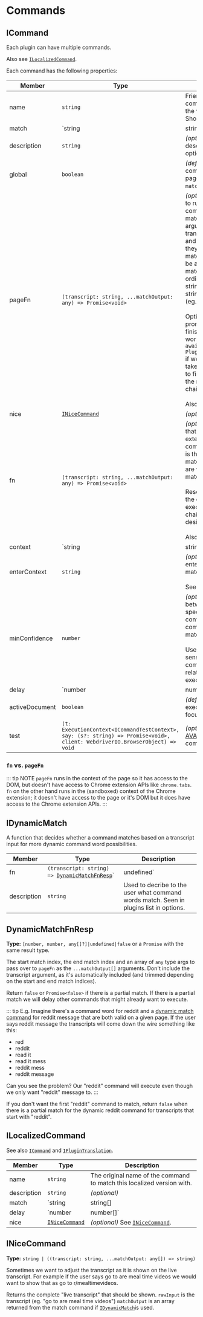 # Commands
## ICommand
Each plugin can have multiple commands.

Also see [`ILocalizedCommand`](/api-reference/command.md#ilocalizedcommand).

Each command has the following properties:

|Member |    Type    | Description|
|-------|------------|-------------|
|name | `string`   | Friendly-name of the command (not necessarily the words used to call it). Should be title-cased.|
|match| `string | string[] | `[`IDynamicMatch`](/api-reference/command.md#idynamicmatch) | The word(s) the user can say to execute this command. <br><br>Make sure it's completely lowercase and without any punctuation. Use "#" in the string as an ordinal place holder. Use "*" as a wildcard placeholder. Lastly, a function [`IDynamicMatch`](/api-reference/command.md#idynamicmatch) can be used for the most advanced cases.
|description | `string` | _(optional)_ Detailed description visible in the options page.|
|global | `boolean` |  _(default: false)_ let the command match on any page (not restricted by the `match` of the Plugin)|
pageFn | `(transcript: string, ...matchOutput: any) => Promise<void>` | _(optional)_ An async function to run on the page when the command is called. Special matches (`*` and `#`) will be arguments after the transcript string argument, and will come in the order they are specified in the match property. There will be a number argument if the match string accepts an ordinal (eg. has a `#`) in it, or a string argument if the match string accepts a wildcard (eg. has a `*` in it).<br><br>Optionally resolve the promise when this function is finished to help chaining work. Eg. we can use `return await PluginBase.util.sleep(500);` if we know a command will take no longer than 500ms to finish, and to only execute the next command in the chain after that 500ms delay.<br><br> Also see [fn vs. pageFn](/api-reference/command.md#fn-vs-pagefn).
|nice | [`INiceCommand`](/api-reference/command.md#inicecommand) |  _(optional)_ See [`INiceCommand`](/api-reference/command.md#inicecommand).|
|fn | `(transcript: string, ...matchOutput: any) => Promise<void>` | _(optional)_ An async function that runs in the Chrome extension context when the command is called. First arg is the transcript that matched, rest of arguments are what's returned from the match command. <br><br>Resolve this promise when the command is done executing in order for chaining to work properly (if desired).<br><br> Also see [fn vs. pageFn](/api-reference/command.md#fn-vs-pagefn).|
|context| `string | string[]` | _(default: 'Normal')_  What context(s) this command works in. <br><br> See [Contexts](/contexts.md) for details.|
|enterContext| `string` | _(optional)_ What context to enter if this command matches.<br><br> See [Contexts](/contexts.md) for details.|
|minConfidence |`number`| _(optional)_ A decimal between 0.0 and 1.0 that specifies the minimum confidence needed for this command to be considered a match. <br><br> Useful for lowering sensitivity of specific commands if they are relatively "dangerous" to execute, for example.|
|delay | `number | number[]` | _(optional)_ How long to wait for additional input for before executing this command. Overrides delay that is built-in for commands with match strings that end in ordinals or wildcards. <br><br> Useful for when you want to allow time for more words to come through. <br><br> Use an array with indices that correspond to the different match strings if you should have different delays based on the match string.<br><br>Use 0 to override dynamically calculated delay and to execute command immediately on match.|
|activeDocument | `boolean` | _(default: false)_ whether to execute this command in the focused frame or iFrame.|
|test | `(t: ExecutionContext<ICommandTestContext>, say: (s?: string) => Promise<void>, client: WebdriverIO.BrowserObject) => void` | _(optional but recommended)_ <a href="https://github.com/avajs/ava">AVA</a> integration test for this command.|

### `fn` vs. `pageFn`
::: tip NOTE
`pageFn` runs in the context of the page so it has access to the DOM, but doesn't have access to Chrome extension APIs like `chrome.tabs`. `fn` on the other hand runs in the (sandboxed) context of the Chrome extension; it doesn't have access to the page or it's DOM but it does have access to the Chrome extension APIs.
:::


## IDynamicMatch

A function that decides whether a command matches based on a transcript input for more dynamic command word possibilities.

Member | Type | Description
-------|------|---------------
fn | `(transcript: string) => `[`DynamicMatchFnResp`](/api-reference/command.md#dynamicmatchfnresp)`| undefined` | A function that takes in the transcript and returns a [`DynamicMatchFnResp`](/api-reference/command.md#dynamicmatchfnresp)if the command should execute on the given transcript.
description | `string` | Used to decribe to the user what command words match. Seen in plugins list in options.

## DynamicMatchFnResp

**Type:** `[number, number, any[]?]|undefined|false` or a `Promise` with the same result type.

The start match index, the end match index and an array of `any` type args to pass over to `pageFn` as the `...matchOutput[]` arguments. Don't include the transcript argument, as it's automatically included (and trimmed depending on the start and end match indices).


Return `false` or `Promise<false>` if there is a partial match. If there is a partial match we will delay other commands that might already want to execute.

::: tip E.g.
Imagine there's a command word for <span class="voice-cmd">reddit</span> and a [dynamic match command](/api-reference/command.md#idynamicmatch) for <span class="voice-cmd">reddit message</span> that are both valid on a given page. If the user says <span class="voice-cmd">reddit message</span> the transcripts will come down the wire something like this:

 - red
 - reddit
 - read it
 - read it mess
 - reddit mess
 - reddit message

 Can you see the problem? Our "reddit" command will execute even though we only want "reddit" message to.
:::

If you don't want the first "reddit" command to match, return `false` when there is a partial match for the dynamic <span class="voice-cmd">reddit</span> command for transcripts that start with "reddit".

## ILocalizedCommand

See also [`ICommand`](/api-reference/command.md#icommand) and [`IPluginTranslation`](/api-reference/pluginbase.md#iplugintranslation).


Member | Type       | Description
-------|------------|-------------
name   | `string`   | The original name of the command to match this localized version with.
description | `string` | _(optional)_
match  | `string | string[] |`[`IDynamicMatch`](/api-reference/command.md#idynamicmatch) | The way localized version of command match can be completely different from the base English version.
delay | `number | number[]` | _(optional)_ Delays for a localized version of a command can be completely different from the base English version.
nice | [`INiceCommand`](/api-reference/command.md#inicecommand) | _(optional)_ See [`INiceCommand`](/api-reference/command.md#inicecommand).

## INiceCommand

**Type:** `string | ((transcript: string, ...matchOutput: any[]) => string)`


Sometimes we want to adjust the transcript as it is shown on the live transcript. For example if the user says <span class="voice-cmd">go to are meal time videos</span> we would want to show that as <span class="voice-cmd">go to r/mealtimevideos</span>.

Returns the complete "live transcript" that should be shown. `rawInput` is the transcript (eg. "go to are meal time videos") `matchOutput` is an array returned from the match command if [`IDynamicMatch`](/api-reference/command.md#idynamicmatch)is used.

